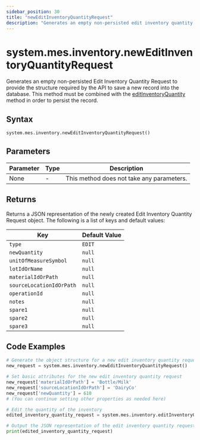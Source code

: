 ```yaml
---
sidebar_position: 30
title: "newEditInventoryQuantityRequest"
description: "Generates an empty non-persisted edit inventory quantity request to provide the structure to save a new record into the database."
---
```


# system.mes.inventory.newEditInventoryQuantityRequest

Generates an empty non-persisted Edit Inventory Quantity Request to provide the structure required by the API to save a new record into the database.
This method must be combined with the [editInventoryQuantity](./edit-inventory-quantity) method in order to persist the record.

## Syntax

```python
system.mes.inventory.newEditInventoryQuantityRequest()
```

## Parameters

| Parameter | Type | Description                               |
| --------- | ---- | ----------------------------------------- |
| None      | -    | This method does not take any parameters. |

## Returns

Returns a JSON representation of the newly created Edit Inventory Quantity Request object. The following is a list of keys and default values:

| Key                      | Default Value |
| ------------------------ | ------------- |
| `type`                   | `EDIT`        |
| `newQuantity`            | `null`        |
| `unitOfMeasureSymbol`    | `null`        |
| `lotIdOrName`            | `null`        |
| `materialIdOrPath`       | `null`        |
| `sourceLocationIdOrPath` | `null`        |
| `operationId`            | `null`        |
| `notes`                  | `null`        |
| `spare1`                 | `null`        |
| `spare2`                 | `null`        |
| `spare3`                 | `null`        |

## Code Examples

```python
# Generate the object structure for a new edit inventory quantity request object with no initial arguments
new_request = system.mes.inventory.newEditInventoryQuantityRequest()

# Set basic attributes for the new edit inventory quantity request
new_request['materialIdOrPath'] = 'Bottle/Milk'
new_request['sourceLocationIdOrPath'] = 'DairyCo'
new_request['newQuantity'] = 610
# (You can continue setting other properties as needed here)

# Edit the quantity of the inventory
edited_inventory_quantity_request = system.mes.inventory.editInventoryQuantity(**new_request)

# Output the JSON representation of the edit inventory quantity request
print(edited_inventory_quantity_request)
```
